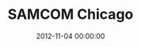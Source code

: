 ---
layout: post
date:   2012-11-04 00:00:00
title: SAMCOM Chicago
categories: fun
picture: /assets/fun/samcomchicago.jpg
summary: November 4, 2012</br>Anheuser-Busch sales and marketing conference in Chicago, IL
---
